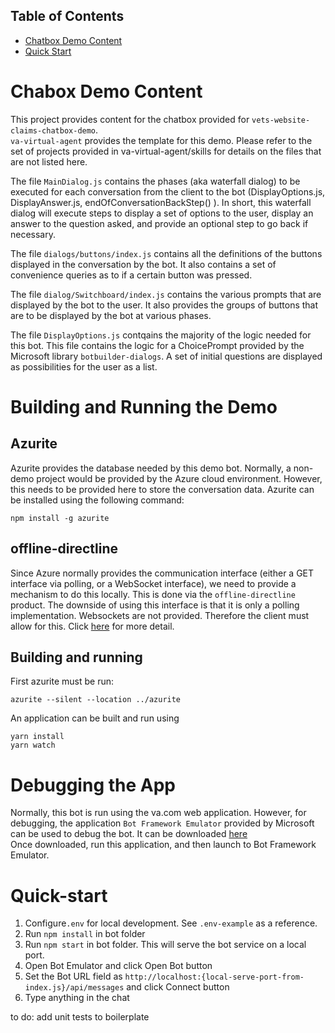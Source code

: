 ## Table of Contents

- [Chatbox Demo Content](#chabtox-demo-content)
- [Quick Start](#quick-start)


# Chabox Demo Content
This project provides content for the chatbox provided for `vets-website-claims-chatbox-demo`.  
`va-virtual-agent` provides the template for this demo.  Please refer to the set of projects provided
in va-virtual-agent/skills for details on the files that are not listed here.

The file `MainDialog.js` contains the phases (aka waterfall dialog) to be executed for each conversation from the client to the bot
(DisplayOptions.js,
DisplayAnswer.js,
endOfConversationBackStep()
).
In short, this waterfall dialog will execute steps to display a set of options to the user,
display an answer to the question asked, and provide an optional step to go back if necessary.

The file `dialogs/buttons/index.js` contains all the definitions of the buttons displayed in 
the conversation by the bot.   It also contains a set of convenience queries as to if a certain
button was pressed.

The file `dialog/Switchboard/index.js` contains the various prompts that are displayed by the bot
to the user.   It also provides the groups of buttons that are to be displayed by the bot at
various phases.

The file `DisplayOptions.js` contqains the majority of the logic needed for this bot.
This file contains the logic for a ChoicePrompt provided by the Microsoft library `botbuilder-dialogs`.
A set of initial questions are displayed as possibilities for the user as a list.   

# Building and Running the Demo
## Azurite
   Azurite provides the database needed by this demo bot.   Normally, a non-demo project
would be provided by the Azure cloud environment.   However, this needs to be provided here
to store the conversation data.   Azurite can be installed using the following command:
```
npm install -g azurite
```

## offline-directline
Since Azure normally provides the communication interface (either a GET interface via polling,
or a WebSocket interface), we need to provide a mechanism to do this locally.   This is done
via the `offline-directline` product.   The downside of using this interface is that
it is only a polling implementation.  Websockets are not provided.   Therefore the client
must allow for this.  Click [here](https://github.com/ryanvolum/offline-directline) for more detail.

## Building and running

First azurite must be run: 
```
azurite --silent --location ../azurite
```
An application can be built and run using 
```
yarn install
yarn watch
```



# Debugging the App
Normally, this bot is run using the va.com web application.   However, for debugging,
the application `Bot Framework Emulator` provided by Microsoft can be used to debug
the bot.  It can be downloaded [here](https://github.com/microsoft/BotFramework-Emulator/releases)   
Once downloaded, run this application, and then launch to Bot Framework Emulator.  

# Quick-start

1. Configure`.env` for local development. See `.env-example` as a reference.
1. Run `npm install` in bot folder
1. Run `npm start` in bot folder. This will serve the bot service on a local port.
1. Open Bot Emulator and click Open Bot button
1. Set the Bot URL field as `http://localhost:{local-serve-port-from-index.js}/api/messages` and click Connect button
1. Type anything in the chat

to do: add unit tests to boilerplate